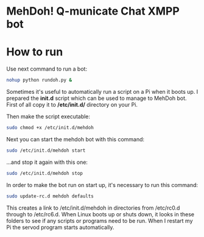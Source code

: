 MehDoh! Q-municate Chat XMPP bot
===============

# How to run
Use next command to run a bot:
```bash
nohup python rundoh.py &
```

Sometimes it's useful to automatically run a script on a Pi when it boots up.
I prepared the **init.d** script which can be used to manage to MehDoh bot.
First of all copy it to **/etc/init.d/** directory on your Pi.

Then make the script executable:
```bash
sudo chmod +x /etc/init.d/mehdoh
```

Next you can start the mehdoh bot with this command:
```bash
sudo /etc/init.d/mehdoh start
```

...and stop it again with this one:
```bash
sudo /etc/init.d/mehdoh stop
```

In order to make the bot run on start up, it's necessary to run this command:
```bash
sudo update-rc.d mehdoh defaults
```

This creates a link to /etc/init.d/mehdoh in directories from /etc/rc0.d through to /etc/rc6.d. When Linux boots up or shuts down, it looks in these folders to see if any scripts or programs need to be run. When I restart my Pi the servod program starts automatically.
